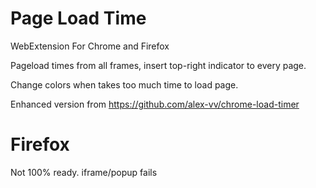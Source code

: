 # Page Load Time
WebExtension For Chrome and Firefox

Pageload times from all frames, insert top-right indicator to every page.

Change colors when takes too much time to load page.

Enhanced version from https://github.com/alex-vv/chrome-load-timer

# Firefox
Not 100% ready. iframe/popup fails
